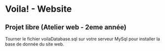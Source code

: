 # Voila! - Website
## Projet libre (Atelier web - 2eme année)

Tourner le fichier voilaDatabase.sql sur votre serveur MySql pour installer
la base de donnée du site web.